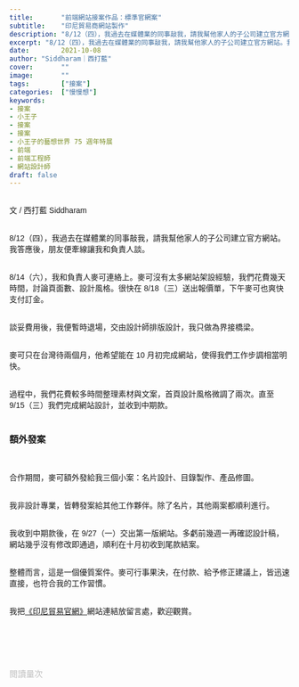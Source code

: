 ```yaml
---
title:       "前端網站接案作品：標準官網案"
subtitle:    "印尼貿易商網站製作"
description: "8/12（四），我過去在媒體業的同事敲我，請我幫他家人的子公司建立官方網站。我答應後，朋友便牽線讓我和負責人談..."
excerpt: "8/12（四），我過去在媒體業的同事敲我，請我幫他家人的子公司建立官方網站。我答應後，朋友便牽線讓我和負責人談..."
date:        2021-10-08
author: "Siddharam｜西打藍"
cover:       ""
image:       ""
tags:        ["接案"]
categories:  ["慢慢想"]
keywords:
- 接案
- 小王子
- 接案
- 接案
- 小王子的藝想世界 75 週年特展
- 前端
- 前端工程師
- 網站設計師
draft: false
---
```


<article style="font-family: 'Noto Sans TC', '微軟正黑體', sans-serif; font-weight: 300;">

<br>文 / 西打藍 Siddharam<br><br>

8/12（四），我過去在媒體業的同事敲我，請我幫他家人的子公司建立官方網站。我答應後，朋友便牽線讓我和負責人談。<br><br>

8/14（六），我和負責人麥可連絡上。麥可沒有太多網站架設經驗，我們花費幾天時間，討論頁面數、設計風格。很快在 8/18（三）送出報價單，下午麥可也爽快支付訂金。<br><br>

談妥費用後，我便暫時退場，交由設計師排版設計，我只做為界接橋梁。<br><br>

麥可只在台灣待兩個月，他希望能在 10 月初完成網站，使得我們工作步調相當明快。<br><br>

過程中，我們花費較多時間整理素材與文案，首頁設計風格微調了兩次。直至 9/15（三）我們完成網站設計，並收到中期款。<br><br>


<h3 class="article-h1-color">額外發案</h3><br>

合作期間，麥可額外發給我三個小案：名片設計、目錄製作、產品修圖。<br><br>

我非設計專業，皆轉發案給其他工作夥伴。除了名片，其他兩案都順利進行。<br><br>

我收到中期款後，在 9/27（一）交出第一版網站。多虧前幾週一再確認設計稿，網站幾乎沒有修改即通過，順利在十月初收到尾款結案。<br><br>

整體而言，這是一個優質案件。麥可行事果決，在付款、給予修正建議上，皆迅速直接，也符合我的工作習慣。<br><br>

我把<a href="https://frankyeah.github.io/ptalpha/" target="_blank">《印尼貿易官網》</a>網站連結放留言處，歡迎觀賞。<br><br>









<br><br><br>

</article>

<div style="color: #bfbfbf; font-size: 15px;" id="busuanzi_container_page_pv">
  閱讀量<span id="busuanzi_value_page_pv"></span>次
</div>

<script src="../../js/post.js"></script>




